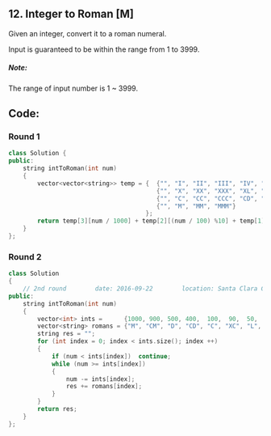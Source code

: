 ## 12. Integer to Roman  [M]
Given an integer, convert it to a roman numeral.

Input is guaranteed to be within the range from 1 to 3999.

##### Note:
The range of input number is 1 ~ 3999.

## Code:
### Round 1
```c++
class Solution {
public:
    string intToRoman(int num) 
    {
        vector<vector<string>> temp = {  {"", "I", "II", "III", "IV", "V", "VI", "VII", "VIII", "IX"},
                                         {"", "X", "XX", "XXX", "XL", "L", "LX", "LXX", "LXXX", "XC"},
                                         {"", "C", "CC", "CCC", "CD", "D", "DC", "DCC", "DCCC", "CM"},
                                         {"", "M", "MM", "MMM"}
                                      };
        return temp[3][num / 1000] + temp[2][(num / 100) %10] + temp[1][(num / 10) % 10] + temp[0][num % 10];        
    }
};
```

### Round 2
```c++
class Solution 
{
    // 2nd round        date: 2016-09-22        location: Santa Clara Central Park Library
public:
    string intToRoman(int num) 
    {
        vector<int> ints =      {1000, 900, 500, 400,  100,  90,  50,  40,   10,   9,    5,   4,   1};
        vector<string> romans = {"M", "CM", "D", "CD", "C", "XC", "L", "XL", "X", "IX", "V", "IV", "I"};
        string res = "";
        for (int index = 0; index < ints.size(); index ++)
        {
            if (num < ints[index])  continue;
            while (num >= ints[index])
            {
                num -= ints[index];
                res += romans[index];
            }
        }
        return res;
    }
};
```
